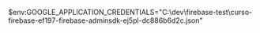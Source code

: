 $env:GOOGLE_APPLICATION_CREDENTIALS="C:\dev\firebase-test\curso-firebase-ef197-firebase-adminsdk-ej5pl-dc886b6d2c.json"